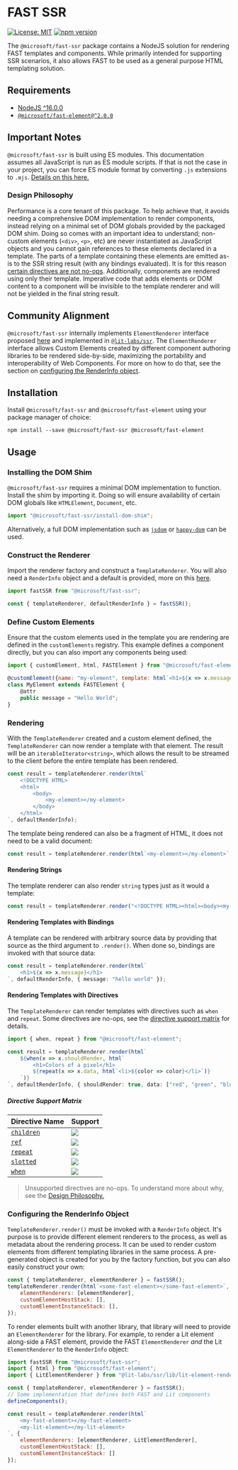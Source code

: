 # FAST SSR

[![License: MIT](https://img.shields.io/badge/License-MIT-yellow.svg)](https://opensource.org/licenses/MIT)
[![npm version](https://badge.fury.io/js/%40microsoft%2Ffast-ssr.svg)](https://badge.fury.io/js/%40microsoft%2Ffast-ssr)

The `@microsoft/fast-ssr` package contains a NodeJS solution for rendering FAST templates and components. While primarily intended for supporting SSR scenarios, it also allows FAST to be used as a general purpose HTML templating solution.

## Requirements
- [NodeJS ^16.0.0](https://nodejs.org) 
- [`@microsoft/fast-element@^2.0.0`](https://www.npmjs.com/package/@microsoft/fast-element)

## Important Notes
`@microsoft/fast-ssr` is built using ES modules. This documentation assumes all JavaScript is run as ES module scripts. If that is not the case in your project, you can force ES module format by converting `.js` extensions to `.mjs`. [Details on this here.](https://nodejs.org/api/packages.html)

### Design Philosophy
Performance is a core tenant of this package. To help achieve that, it avoids needing a comprehensive DOM implementation to render components, instead relying on a minimal set of DOM globals provided by the packaged DOM shim. Doing so comes with an important idea to understand; non-custom elements (`<div>`, `<p>`, etc) are never instantiated as JavaScript objects and you cannot gain references to these elements declared in a template. The parts of a template containing these elements are emitted as-is to the SSR string result (with any bindings evaluated). It is for this reason [certain directives are not no-ops](#directive-support-matrix). Additionally, components are rendered using only their template. Imperative code that adds elements or DOM content to a component will be invisible to the template renderer and will not be yielded in the final string result.

## Community Alignment
`@microsoft/fast-ssr` internally implements `ElementRenderer` interface proposed [here](https://github.com/webcomponents-cg/community-protocols/issues/7#issuecomment-825151215) and implemented in [`@lit-labs/ssr`](https://github.com/lit/lit/tree/main/packages/labs/ssr). The `ElementRenderer` interface allows Custom Elements created by different component authoring libraries to be rendered side-by-side, maximizing the portability and interoperability of Web Components. For more on how to do that, see the section on [configuring the RenderInfo object](#configuring-the-renderinfo-object).

## Installation
Install `@microsoft/fast-ssr` and `@microsoft/fast-element` using your package manager of choice:

```shell
npm install --save @microsoft/fast-ssr @microsoft/fast-element
```
## Usage
### Installing the DOM Shim
`@microsoft/fast-ssr` requires a minimal DOM implementation to function. Install the shim by importing it. Doing so will ensure availability of certain DOM globals like `HTMLElement`, `Document`, etc.

```js
import "@microsoft/fast-ssr/install-dom-shim";
```

Alternatively, a full DOM implementation such as [`jsdom`](https://github.com/jsdom/jsdom) or [`happy-dom`](https://github.com/capricorn86/happy-dom) can be used.

### Construct the Renderer
Import the renderer factory and construct a `TemplateRenderer`. You will also need a `RenderInfo` object and a default is provided, more on this [here](#configuring-the-renderinfo-object).
```js
import fastSSR from "@microsoft/fast-ssr";

const { templateRenderer, defaultRenderInfo } = fastSSR();
```

### Define Custom Elements
Ensure that the custom elements used in the template you are rendering are defined in the `customElements` registry. This example defines a component directly, but you can also import any components being used:
```js
import { customElement, html, FASTElement } from "@microsoft/fast-element":

@customElement({name: "my-element", template: html`<h1>${x => x.message}</h1>`})
class MyElement extends FASTElement {
    @attr
    public message = "Hello World";
}
```

### Rendering
With the `TemplateRenderer` created and a custom element defined, the `TemplateRenderer` can now render a template with that element. The result will be an `iterableIterator<string>`, which allows the result to be streamed to the client before the entire template has been rendered.

```js
const result = templateRenderer.render(html`
    <!DOCTYPE HTML>
    <html>
        <body>
            <my-element></my-element>
        </body>
    </html>
`, defaultRenderInfo);
```

The template being rendered can also be a fragment of HTML, it does not need to be a valid document:

```js
const result = templateRenderer.render(html`<my-element></my-element>`, defaultRenderInfo);
```

#### Rendering Strings
The template renderer can also render `string` types just as it would a template:

```js
const result = templateRenderer.render("<!DOCTYPE HTML><html><body><my-element></my-element></body></html>", defaultRenderInfo);
```

#### Rendering Templates with Bindings
A template can be rendered with arbitrary source data by providing that source as the third argument to `.render()`. When done so, bindings are invoked with that source data:

```ts
const result = templateRenderer.render(html`
    <h1>${x => x.message}</h1>
`, defaultRenderInfo, { message: "hello world" });
```

#### Rendering Templates with Directives
The `TemplateRenderer` can render templates with directives such as `when` and `repeat`. Some directives are no-ops, see the [directive support matrix](#directive-support-matrix) for details.

```ts
import { when, repeat } from "@microsoft/fast-element";

const result = templateRenderer.render(html`
    ${when(x => x.shouldRender, html`
        <h1>Colors of a pixel</h1>
        ${repeat(x => x.data, html`<li>${color => color}</li>`)}
    `)}
`, defaultRenderInfo, { shouldRender: true, data: ["red", "green", "blue"] });
```

##### Directive Support Matrix

|Directive Name|Support|
|-|-|
|[`children`](https://www.fast.design/docs/fast-element/using-directives#the-children-directive)|[![](https://img.shields.io/badge/-Unsupported-red)]()|
|[`ref`](https://www.fast.design/docs/fast-element/using-directives#the-ref-directive)|[![](https://img.shields.io/badge/-Unsupported-red)]()|
|[`repeat`](https://www.fast.design/docs/fast-element/using-directives#the-repeat-directive)|[![](https://img.shields.io/badge/-Supported-brightgreen)]()|
|[`slotted`](https://www.fast.design/docs/fast-element/using-directives#the-slotted-directive)|[![](https://img.shields.io/badge/-Unsupported-red)]()|
|[`when`](https://www.fast.design/docs/fast-element/using-directives#the-when-directive)|[![](https://img.shields.io/badge/-Supported-brightgreen)]()|

> Unsupported directives are no-ops. To understand more about why, see the [Design Philosophy.](#design-philosophy)

### Configuring the RenderInfo Object
`TemplateRenderer.render()` must be invoked with a `RenderInfo` object. It's purpose is to provide different element renderers to the process, as well as metadata about the rendering process. It can be used to render custom elements from different templating libraries in the same process. A pre-generated object is created for you by the factory function, but you can also easily construct your own: 

```js
const { templateRenderer, elementRenderer } = fastSSR();
templateRenderer.render(html`<some-fast-element></some-fast-element>`, {
    elementRenderers: [elementRenderer],
    customElementHostStack: [],
    customElementInstanceStack: [],
});
```

To render elements built with another library, that library will need to provide an `ElementRenderer` for the library. For example, to render a Lit element along-side a FAST element, provide the FAST `ElementRenderer` *and* the Lit `ElementRenderer` to the `RenderInfo` object:

```js
import fastSSR from "@microsoft/fast-ssr";
import { html } from "@microsoft/fast-element";
import { LitElementRenderer } from "@lit-labs/ssr/lib/lit-element-renderer.js"

const { templateRenderer, elementRenderer } = fastSSR();
// Some implementation that defines both FAST and Lit components
defineComponents();

const result = templateRenderer.render(html`
    <my-fast-element></my-fast-element>
    <my-lit-element></my-lit-element>
`, {
    elementRenderers: [elementRenderer, LitElementRenderer],
    customElementHostStack: [],
    customElementInstanceStack: []
});
```
